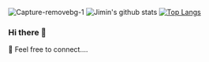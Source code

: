 ![Capture-removebg-1](https://user-images.githubusercontent.com/63320311/99194294-70fa2d00-2776-11eb-879d-e3a64dbd71be.jpeg)
![Jimin's github stats](https://github-readme-stats.vercel.app/api?username=jimijos&show_icons=true&theme=tokyonight)
[![Top Langs](https://github-readme-stats.vercel.app/api/top-langs/?username=jimijos&show_icons=true&theme=dracula)](https://github.com/jimijos/github-readme-stats)

### Hi there 👋 
 💬 Feel free to connect.... 
     
  
